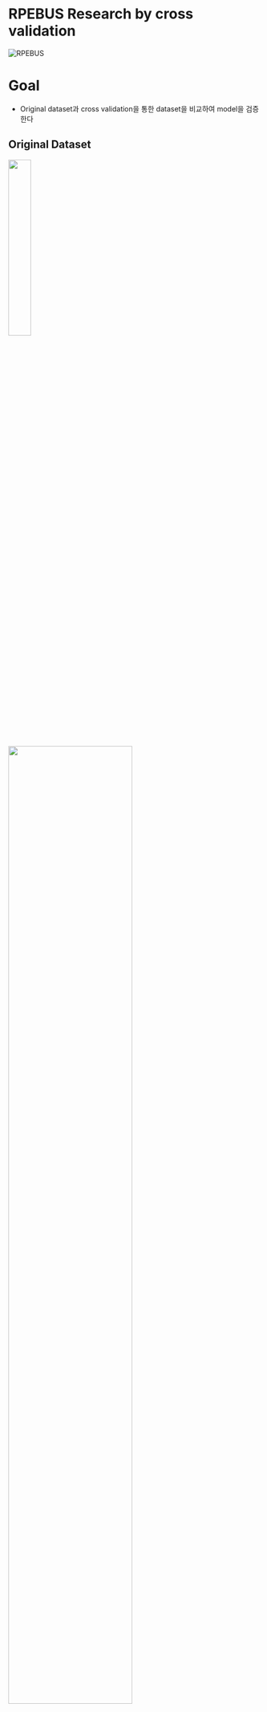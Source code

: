 # RPEBUS Research by cross validation
![RPEBUS](https://user-images.githubusercontent.com/87847087/164740294-992332c7-2a62-4cfc-af3f-ccfc7c82e46d.png)

# Goal
- Original dataset과 cross validation을 통한 dataset을 비교하여 model을 검증한다

## Original Dataset

<img src="https://user-images.githubusercontent.com/87847087/164740425-f3d8a197-d6cb-4762-ae6b-c017e9722c6a.png" width ="30%" height="30%">

<img src="https://user-images.githubusercontent.com/87847087/164740438-02edc424-e71f-48c5-87e9-712a91a1aca1.png" width ="70%" height="70%">

val_late = 0.1로 설정하여 전체 'Benign data', 'Malignant data'를 random하게 10%씩 각각 val, test folder에 저장

`8:1:1로 split`

<img src="https://user-images.githubusercontent.com/87847087/164742669-4c49ddd0-3d42-41b6-b623-55cf0884d275.png" width ="40%" height="70%">

`Benign picture`

<img src="https://user-images.githubusercontent.com/87847087/164742911-e2b60d27-303b-4e39-ad42-6a275c9a6f2a.png" width ="40%" height="70%">

`Malignant picture`

<img src="https://user-images.githubusercontent.com/87847087/164743124-44d43401-796d-463f-b378-7f4659f761ee.png" width ="40%" height="70%">

육안으로 살펴보았을 때는 차이점이 나타나지 않는다

## Cross validation Dataset

`Cross validation` 

![image](https://user-images.githubusercontent.com/87847087/164743476-0cec2ca1-7567-443e-bf98-13f499462033.png)

이 프로젝트에는 Test, validation fold가 모두 존재하므로 사진에서 Test이전 fold를 validation fold로 지정

![image](https://user-images.githubusercontent.com/87847087/164744257-8903ccfc-f1cb-44b3-8890-ee206bdf17a0.png)

## Result

<img src="https://user-images.githubusercontent.com/87847087/164744438-3f79a3f4-f81e-4271-9c37-19d9af8da983.png" width ="40%" height="70%">

- 97 epoch일 때 validation acc가 0.7514로 가장 높으나, 이 때 test acc는 0.5517이다
- 하지만 실제 best test acc는 33epoch일 때 0.7401로 크게 차이가 나는 수치이다
- epoch에 따른 f1-score graph를 보면 graph의 모양이 일정하지 않고 특정 epoch에서 크게 튄다

`Other datasets`

![image](https://user-images.githubusercontent.com/87847087/164745268-86b0da8c-abd7-45ad-ae6b-27d7f1c77a23.png)

`Result from dataset1 to dataset5`

<img src="https://user-images.githubusercontent.com/87847087/164745970-eee3fabf-2e04-4925-a955-a55cac6b7760.png" width ="40%" height="70%">

- 각 dataset이 비슷한 f1-score를 기록함
- f1-score의 평균은 0.588이며 original dataset의 0.5517의 값과 유사하다

## Conclusion 

- 기존 dataset과 cress validation이 비슷한 f1-score를 가지므로 ResNet50 model이 data에 잘 적용됨을 알 수 있다
- Validation과 test data의 epoch에 따른 f1-score개형이 일정하지 않다
- Test f1-socre가 0.6이 넘지 못하는 수치를 가지므로 model의 성능을 높여야 한다

`How to??`

1. Benign과 Malignant 데이터 개수를 맞춰준다 
2. Image transform을 통해 training data에 도움을 준다 
3. Resnet101, Resnet152 등 다른 모델 적용

# Additional experiment

`환자 정보`

![image](https://user-images.githubusercontent.com/87847087/164959841-dc4c7920-e464-4788-83f0-f3d567d10538.png)

`개인정보에 관련된 내용을 blur처리 함`

위 정보에서 병변특성을 새로운 피쳐로 추가시켜서 학습시켰다

## New Dataset

- Excel file을 python으로 load하여 각 환자의 정보를 list 형식으로 만듬
- 병변특성에 관련된 data가 필요하므로 각 list의 11 번째 index만 export

## Result

![image](https://user-images.githubusercontent.com/87847087/164960120-76a3eae2-b1ef-45c5-b34b-761294b6b948.png)

- 기존 dataset과 비교했을 때 Max(val f1-score)가 많이 상승했다
- 하지만 f1-score 상에서는 차이가 없음을 보인다
- 이 결과로 기존 데이터가 모델에 알맞지 않게 학습되었음을 알 수 있다


## Discussion

- 후에 교수님과 미팅을 통해 기존 dataset이 매우 극소량이고 quality가 좋지 않아 의미있는 결과 값을 내기 어렵다는 점을 알았다.
- 이번 프로젝트를 통해 image dataset을 전처리하고 cross validation을 구현하여 f1-score를 시각화 할 수 있었다.
- 모델을 학습할 때 image data 뿐만 아니라 image마다 해당된 다른 데이터(excel, csv, json) 등을 이용하여 새로운 피쳐로 지정하여 더 신뢰성 높은 데이터로 만들 수 있다.
